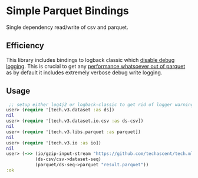 # Simple Parquet Bindings


Single dependency read/write of csv and parquet.


## Efficiency

This library includes bindings to logback classic which [disable debug logging](resources/logback.xml).  This is crucial
to get any [performance whatsoever out of parquet](https://techascent.github.io/tech.ml.dataset/tech.v3.libs.parquet.html) as
by default it includes extremely verbose debug write logging.


## Usage
```clojure
 ;; setup either log4j2 or logback-classic to get rid of logger warnings
user> (require '[tech.v3.dataset :as ds])
nil
user> (require '[tech.v3.dataset.io.csv :as ds-csv])
nil
user> (require '[tech.v3.libs.parquet :as parquet])
nil
user> (require '[tech.v3.io :as io])
nil
user> (->> (io/gzip-input-stream "https://github.com/techascent/tech.ml.dataset/raw/master/test/data/ames-train.csv.gz")
           (ds-csv/csv->dataset-seq)
           (parquet/ds-seq->parquet "result.parquet"))
:ok
```
